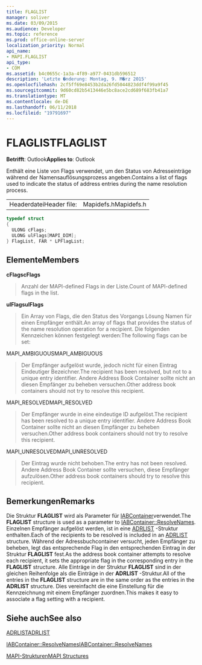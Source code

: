 ```yaml
---
title: FLAGLIST
manager: soliver
ms.date: 03/09/2015
ms.audience: Developer
ms.topic: reference
ms.prod: office-online-server
localization_priority: Normal
api_name:
- MAPI.FLAGLIST
api_type:
- COM
ms.assetid: b4c0655c-1a3a-4f89-a977-0431db596512
description: 'Letzte �nderung: Montag, 9. M�rz 2015'
ms.openlocfilehash: 2cf5ff69e8453b2da26fd5044823ddf4f99a9f45
ms.sourcegitcommit: 9d60cd82b5413446e5bc8ace2cd689f683fb41a7
ms.translationtype: MT
ms.contentlocale: de-DE
ms.lasthandoff: 06/11/2018
ms.locfileid: "19791697"
---
```

# <a name="flaglist"></a><span data-ttu-id="e353f-103">FLAGLIST</span><span class="sxs-lookup"><span data-stu-id="e353f-103">FLAGLIST</span></span>

  
  
<span data-ttu-id="e353f-104">**Betrifft**: Outlook</span><span class="sxs-lookup"><span data-stu-id="e353f-104">**Applies to**: Outlook</span></span> 
  
<span data-ttu-id="e353f-105">Enthält eine Liste von Flags verwendet, um den Status von Adresseinträge während der Namensauflösungsprozess angeben.</span><span class="sxs-lookup"><span data-stu-id="e353f-105">Contains a list of flags used to indicate the status of address entries during the name resolution process.</span></span>
  
|||
|:-----|:-----|
|<span data-ttu-id="e353f-106">Headerdatei</span><span class="sxs-lookup"><span data-stu-id="e353f-106">Header file:</span></span>  <br/> |<span data-ttu-id="e353f-107">Mapidefs.h</span><span class="sxs-lookup"><span data-stu-id="e353f-107">Mapidefs.h</span></span>  <br/> |
   
```cpp
typedef struct
{
  ULONG cFlags;
  ULONG ulFlags[MAPI_DIM];
} FlagList, FAR * LPFlagList;

```

## <a name="members"></a><span data-ttu-id="e353f-108">Elemente</span><span class="sxs-lookup"><span data-stu-id="e353f-108">Members</span></span>

 <span data-ttu-id="e353f-109">**cFlags**</span><span class="sxs-lookup"><span data-stu-id="e353f-109">**cFlags**</span></span>
  
> <span data-ttu-id="e353f-110">Anzahl der MAPI-defined Flags in der Liste.</span><span class="sxs-lookup"><span data-stu-id="e353f-110">Count of MAPI-defined flags in the list.</span></span>
    
 <span data-ttu-id="e353f-111">**ulFlags**</span><span class="sxs-lookup"><span data-stu-id="e353f-111">**ulFlags**</span></span>
  
> <span data-ttu-id="e353f-112">Ein Array von Flags, die den Status des Vorgangs Lösung Namen für einen Empfänger enthält.</span><span class="sxs-lookup"><span data-stu-id="e353f-112">An array of flags that provides the status of the name resolution operation for a recipient.</span></span> <span data-ttu-id="e353f-113">Die folgenden Kennzeichen können festgelegt werden:</span><span class="sxs-lookup"><span data-stu-id="e353f-113">The following flags can be set:</span></span>
    
<span data-ttu-id="e353f-114">MAPI_AMBIGUOUS</span><span class="sxs-lookup"><span data-stu-id="e353f-114">MAPI_AMBIGUOUS</span></span> 
  
> <span data-ttu-id="e353f-115">Der Empfänger aufgelöst wurde, jedoch nicht für einen Eintrag Eindeutiger Bezeichner.</span><span class="sxs-lookup"><span data-stu-id="e353f-115">The recipient has been resolved, but not to a unique entry identifier.</span></span> <span data-ttu-id="e353f-116">Andere Address Book Container sollte nicht an diesen Empfänger zu beheben versuchen.</span><span class="sxs-lookup"><span data-stu-id="e353f-116">Other address book containers should not try to resolve this recipient.</span></span> 
    
<span data-ttu-id="e353f-117">MAPI_RESOLVED</span><span class="sxs-lookup"><span data-stu-id="e353f-117">MAPI_RESOLVED</span></span> 
  
> <span data-ttu-id="e353f-118">Der Empfänger wurde in eine eindeutige ID aufgelöst.</span><span class="sxs-lookup"><span data-stu-id="e353f-118">The recipient has been resolved to a unique entry identifier.</span></span> <span data-ttu-id="e353f-119">Andere Address Book Container sollte nicht an diesen Empfänger zu beheben versuchen.</span><span class="sxs-lookup"><span data-stu-id="e353f-119">Other address book containers should not try to resolve this recipient.</span></span> 
    
<span data-ttu-id="e353f-120">MAPI_UNRESOLVED</span><span class="sxs-lookup"><span data-stu-id="e353f-120">MAPI_UNRESOLVED</span></span> 
  
> <span data-ttu-id="e353f-121">Der Eintrag wurde nicht behoben.</span><span class="sxs-lookup"><span data-stu-id="e353f-121">The entry has not been resolved.</span></span> <span data-ttu-id="e353f-122">Andere Address Book Container sollte versuchen, diese Empfänger aufzulösen.</span><span class="sxs-lookup"><span data-stu-id="e353f-122">Other address book containers should try to resolve this recipient.</span></span>
    
## <a name="remarks"></a><span data-ttu-id="e353f-123">Bemerkungen</span><span class="sxs-lookup"><span data-stu-id="e353f-123">Remarks</span></span>

<span data-ttu-id="e353f-124">Die Struktur **FLAGLIST** wird als Parameter für [IABContainer](iabcontainer-resolvenames.md)verwendet.</span><span class="sxs-lookup"><span data-stu-id="e353f-124">The **FLAGLIST** structure is used as a parameter to [IABContainer::ResolveNames](iabcontainer-resolvenames.md).</span></span> <span data-ttu-id="e353f-125">Einzelnen Empfänger aufgelöst werden, ist in eine [ADRLIST](adrlist.md) -Struktur enthalten.</span><span class="sxs-lookup"><span data-stu-id="e353f-125">Each of the recipients to be resolved is included in an [ADRLIST](adrlist.md) structure.</span></span> <span data-ttu-id="e353f-126">Während der Adressbuchcontainer versucht, jeden Empfänger zu beheben, legt das entsprechende Flag in den entsprechenden Eintrag in der Struktur **FLAGLIST** fest.</span><span class="sxs-lookup"><span data-stu-id="e353f-126">As the address book container attempts to resolve each recipient, it sets the appropriate flag in the corresponding entry in the **FLAGLIST** structure.</span></span> <span data-ttu-id="e353f-127">Alle Einträge in der Struktur **FLAGLIST** sind in der gleichen Reihenfolge als die Einträge in der **ADRLIST** -Struktur.</span><span class="sxs-lookup"><span data-stu-id="e353f-127">All of the entries in the **FLAGLIST** structure are in the same order as the entries in the **ADRLIST** structure.</span></span> <span data-ttu-id="e353f-128">Dies vereinfacht die eine Einstellung für die Kennzeichnung mit einem Empfänger zuordnen.</span><span class="sxs-lookup"><span data-stu-id="e353f-128">This makes it easy to associate a flag setting with a recipient.</span></span> 
  
## <a name="see-also"></a><span data-ttu-id="e353f-129">Siehe auch</span><span class="sxs-lookup"><span data-stu-id="e353f-129">See also</span></span>



[<span data-ttu-id="e353f-130">ADRLIST</span><span class="sxs-lookup"><span data-stu-id="e353f-130">ADRLIST</span></span>](adrlist.md)
  
[<span data-ttu-id="e353f-131">IABContainer::ResolveNames</span><span class="sxs-lookup"><span data-stu-id="e353f-131">IABContainer::ResolveNames</span></span>](iabcontainer-resolvenames.md)


[<span data-ttu-id="e353f-132">MAPI-Strukturen</span><span class="sxs-lookup"><span data-stu-id="e353f-132">MAPI Structures</span></span>](mapi-structures.md)

